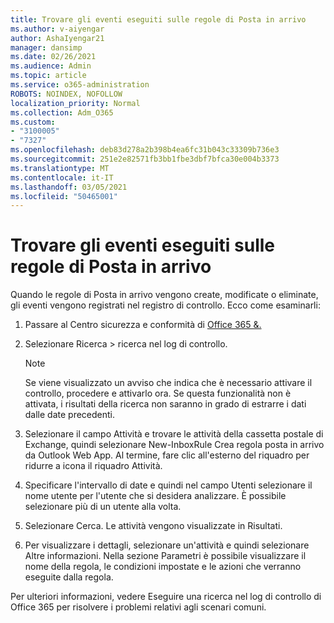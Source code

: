 ```yaml
---
title: Trovare gli eventi eseguiti sulle regole di Posta in arrivo
ms.author: v-aiyengar
author: AshaIyengar21
manager: dansimp
ms.date: 02/26/2021
ms.audience: Admin
ms.topic: article
ms.service: o365-administration
ROBOTS: NOINDEX, NOFOLLOW
localization_priority: Normal
ms.collection: Adm_O365
ms.custom:
- "3100005"
- "7327"
ms.openlocfilehash: deb83d278a2b398b4ea6fc31b043c33309b736e3
ms.sourcegitcommit: 251e2e82571fb3bb1fbe3dbf7bfca30e004b3373
ms.translationtype: MT
ms.contentlocale: it-IT
ms.lasthandoff: 03/05/2021
ms.locfileid: "50465001"
---
```

# <a name="find-events-performed-on-inbox-rules"></a>Trovare gli eventi eseguiti sulle regole di Posta in arrivo

Quando le regole di Posta in arrivo vengono create, modificate o eliminate, gli eventi vengono registrati nel registro di controllo. Ecco come esaminarli:

1. Passare al Centro sicurezza e conformità di [Office 365 &.](https://go.microsoft.com/fwlink/p/?linkid=2077143)
1. Selezionare Ricerca > ricerca nel log di controllo.

    > [!NOTE]
    > Se viene visualizzato un avviso che indica che è necessario attivare il controllo, procedere e attivarlo ora. Se questa funzionalità non è attivata, i risultati della ricerca non saranno in grado di estrarre i dati dalle date precedenti.
1. Selezionare il campo Attività e trovare le attività della cassetta postale di Exchange, quindi selezionare New-InboxRule Crea regola posta in arrivo da Outlook Web App. Al termine, fare clic all'esterno del riquadro per ridurre a icona il riquadro Attività.
1. Specificare l'intervallo di date e quindi nel campo Utenti selezionare il nome utente per l'utente che si desidera analizzare. È possibile selezionare più di un utente alla volta.
1. Selezionare Cerca. Le attività vengono visualizzate in Risultati.
1. Per visualizzare i dettagli, selezionare un'attività e quindi selezionare Altre informazioni. Nella sezione Parametri è possibile visualizzare il nome della regola, le condizioni impostate e le azioni che verranno eseguite dalla regola.

Per ulteriori informazioni, vedere Eseguire una ricerca nel log di controllo di Office 365 per risolvere i problemi relativi agli scenari comuni.